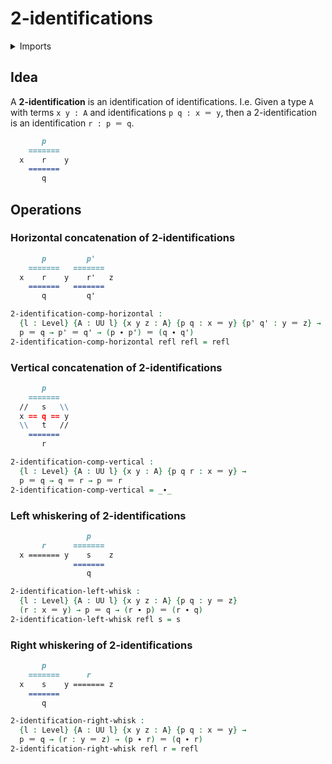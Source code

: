 # 2-identifications

<details><summary>Imports</summary>
```agda
module foundation.2-identifications where
open import foundation.identity-types
open import foundation.universe-levels
```
</details>

## Idea

A **2-identification** is an identification of identifications. I.e.
Given a type `A` with terms `x y : A` and identifications `p q : x ＝ y`,
then a 2-identification is an identification `r : p ＝ q`.

```md
       p
    =======
  x    r    y
    =======
       q
```

## Operations

### Horizontal concatenation of 2-identifications

```md
       p         p'
    =======   =======
  x    r    y    r'   z
    =======   =======
       q         q'
```

```agda
2-identification-comp-horizontal :
  {l : Level} {A : UU l} {x y z : A} {p q : x ＝ y} {p' q' : y ＝ z} →
  p ＝ q → p' ＝ q' → (p ∙ p') ＝ (q ∙ q')
2-identification-comp-horizontal refl refl = refl
```

### Vertical concatenation of 2-identifications

```md
       p
    =======  
  //   s   \\
  x == q == y
  \\   t   //
    =======
       r
```

```agda
2-identification-comp-vertical :
  {l : Level} {A : UU l} {x y : A} {p q r : x ＝ y} →
  p ＝ q → q ＝ r → p ＝ r
2-identification-comp-vertical = _∙_
```

### Left whiskering of 2-identifications

```md
                 p
       r      =======
  x ======= y    s    z
              =======
                 q
```

```agda
2-identification-left-whisk : 
  {l : Level} {A : UU l} {x y z : A} {p q : y ＝ z}
  (r : x ＝ y) → p ＝ q → (r ∙ p) ＝ (r ∙ q)
2-identification-left-whisk refl s = s
```

### Right whiskering of 2-identifications

```md
       p
    =======      r
  x    s    y ======= z
    =======
       q
```

```agda
2-identification-right-whisk : 
  {l : Level} {A : UU l} {x y z : A} {p q : x ＝ y} →
  p ＝ q → (r : y ＝ z) → (p ∙ r) ＝ (q ∙ r)
2-identification-right-whisk refl r = refl
```